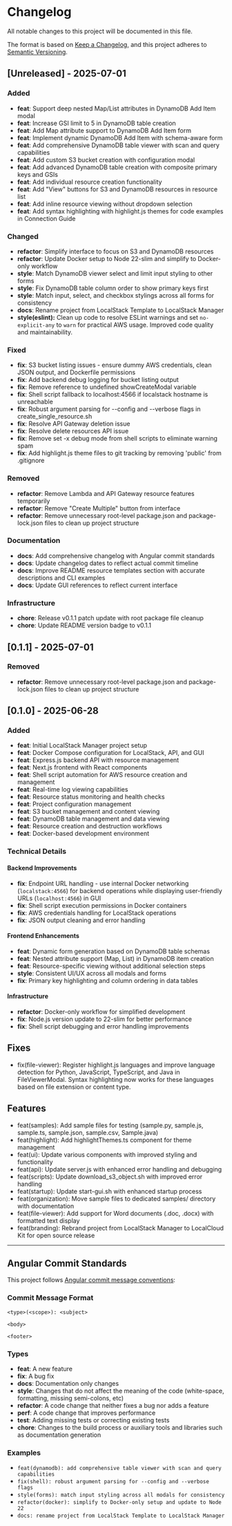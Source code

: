 # Changelog

All notable changes to this project will be documented in this file.

The format is based on [Keep a Changelog](https://keepachangelog.com/en/1.0.0/),
and this project adheres to [Semantic Versioning](https://semver.org/spec/v2.0.0.html).

## [Unreleased] - 2025-07-01

### Added

- **feat**: Support deep nested Map/List attributes in DynamoDB Add Item modal
- **feat**: Increase GSI limit to 5 in DynamoDB table creation
- **feat**: Add Map attribute support to DynamoDB Add Item form
- **feat**: Implement dynamic DynamoDB Add Item with schema-aware form
- **feat**: Add comprehensive DynamoDB table viewer with scan and query capabilities
- **feat**: Add custom S3 bucket creation with configuration modal
- **feat**: Add advanced DynamoDB table creation with composite primary keys and GSIs
- **feat**: Add individual resource creation functionality
- **feat**: Add "View" buttons for S3 and DynamoDB resources in resource list
- **feat**: Add inline resource viewing without dropdown selection
- **feat**: Add syntax highlighting with highlight.js themes for code examples in Connection Guide

### Changed

- **refactor**: Simplify interface to focus on S3 and DynamoDB resources
- **refactor**: Update Docker setup to Node 22-slim and simplify to Docker-only workflow
- **style**: Match DynamoDB viewer select and limit input styling to other forms
- **style**: Fix DynamoDB table column order to show primary keys first
- **style**: Match input, select, and checkbox stylings across all forms for consistency
- **docs**: Rename project from LocalStack Template to LocalStack Manager
- **style(eslint):** Clean up code to resolve ESLint warnings and set `no-explicit-any` to `warn` for practical AWS usage. Improved code quality and maintainability.

### Fixed

- **fix**: S3 bucket listing issues - ensure dummy AWS credentials, clean JSON output, and Dockerfile permissions
- **fix**: Add backend debug logging for bucket listing output
- **fix**: Remove reference to undefined showCreateModal variable
- **fix**: Shell script fallback to localhost:4566 if localstack hostname is unreachable
- **fix**: Robust argument parsing for --config and --verbose flags in create_single_resource.sh
- **fix**: Resolve API Gateway deletion issue
- **fix**: Resolve delete resources API issue
- **fix**: Remove set -x debug mode from shell scripts to eliminate warning spam
- **fix**: Add highlight.js theme files to git tracking by removing 'public' from .gitignore

### Removed

- **refactor**: Remove Lambda and API Gateway resource features temporarily
- **refactor**: Remove "Create Multiple" button from interface
- **refactor**: Remove unnecessary root-level package.json and package-lock.json files to clean up project structure

### Documentation

- **docs**: Add comprehensive changelog with Angular commit standards
- **docs**: Update changelog dates to reflect actual commit timeline
- **docs**: Improve README resource templates section with accurate descriptions and CLI examples
- **docs**: Update GUI references to reflect current interface

### Infrastructure

- **chore**: Release v0.1.1 patch update with root package file cleanup
- **chore**: Update README version badge to v0.1.1

## [0.1.1] - 2025-07-01

### Removed

- **refactor**: Remove unnecessary root-level package.json and package-lock.json files to clean up project structure

## [0.1.0] - 2025-06-28

### Added

- **feat**: Initial LocalStack Manager project setup
- **feat**: Docker Compose configuration for LocalStack, API, and GUI
- **feat**: Express.js backend API with resource management
- **feat**: Next.js frontend with React components
- **feat**: Shell script automation for AWS resource creation and management
- **feat**: Real-time log viewing capabilities
- **feat**: Resource status monitoring and health checks
- **feat**: Project configuration management
- **feat**: S3 bucket management and content viewing
- **feat**: DynamoDB table management and data viewing
- **feat**: Resource creation and destruction workflows
- **feat**: Docker-based development environment

### Technical Details

#### Backend Improvements

- **fix**: Endpoint URL handling - use internal Docker networking (`localstack:4566`) for backend operations while displaying user-friendly URLs (`localhost:4566`) in GUI
- **fix**: Shell script execution permissions in Docker containers
- **fix**: AWS credentials handling for LocalStack operations
- **fix**: JSON output cleaning and error handling

#### Frontend Enhancements

- **feat**: Dynamic form generation based on DynamoDB table schemas
- **feat**: Nested attribute support (Map, List) in DynamoDB item creation
- **feat**: Resource-specific viewing without additional selection steps
- **style**: Consistent UI/UX across all modals and forms
- **fix**: Primary key highlighting and column ordering in data tables

#### Infrastructure

- **refactor**: Docker-only workflow for simplified development
- **fix**: Node.js version update to 22-slim for better performance
- **fix**: Shell script debugging and error handling improvements

## Fixes

- fix(file-viewer): Register highlight.js languages and improve language detection for Python, JavaScript, TypeScript, and Java in FileViewerModal. Syntax highlighting now works for these languages based on file extension or content type.

## Features

- feat(samples): Add sample files for testing (sample.py, sample.js, sample.ts, sample.json, sample.csv, Sample.java)
- feat(highlight): Add highlightThemes.ts component for theme management
- feat(ui): Update various components with improved styling and functionality
- feat(api): Update server.js with enhanced error handling and debugging
- feat(scripts): Update download_s3_object.sh with improved error handling
- feat(startup): Update start-gui.sh with enhanced startup process
- feat(organization): Move sample files to dedicated samples/ directory with documentation
- feat(file-viewer): Add support for Word documents (.doc, .docx) with formatted text display
- feat(branding): Rebrand project from LocalStack Manager to LocalCloud Kit for open source release

---

## Angular Commit Standards

This project follows [Angular commit message conventions](https://github.com/angular/angular/blob/main/CONTRIBUTING.md#-commit-message-format):

### Commit Message Format

```
<type>(<scope>): <subject>

<body>

<footer>
```

### Types

- **feat**: A new feature
- **fix**: A bug fix
- **docs**: Documentation only changes
- **style**: Changes that do not affect the meaning of the code (white-space, formatting, missing semi-colons, etc)
- **refactor**: A code change that neither fixes a bug nor adds a feature
- **perf**: A code change that improves performance
- **test**: Adding missing tests or correcting existing tests
- **chore**: Changes to the build process or auxiliary tools and libraries such as documentation generation

### Examples

- `feat(dynamodb): add comprehensive table viewer with scan and query capabilities`
- `fix(shell): robust argument parsing for --config and --verbose flags`
- `style(forms): match input styling across all modals for consistency`
- `refactor(docker): simplify to Docker-only setup and update to Node 22`
- `docs: rename project from LocalStack Template to LocalStack Manager`
